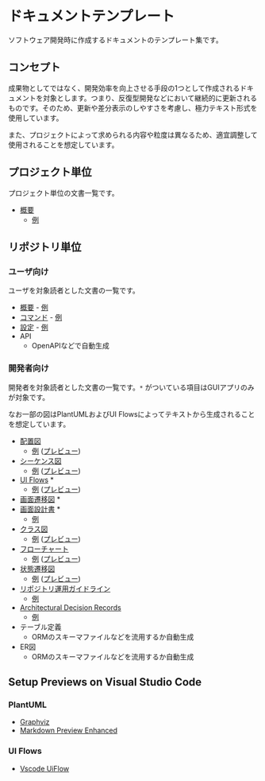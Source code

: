 # ドキュメントテンプレート

ソフトウェア開発時に作成するドキュメントのテンプレート集です。


## コンセプト

成果物としてではなく、開発効率を向上させる手段の1つとして作成されるドキュメントを対象とします。つまり、反復型開発などにおいて継続的に更新されるものです。そのため、更新や差分表示のしやすさを考慮し、極力テキスト形式を使用しています。

また、プロジェクトによって求められる内容や粒度は異なるため、適宜調整して使用されることを想定しています。


## プロジェクト単位

プロジェクト単位の文書一覧です。

- [概要](sample_project/overview.md.tpl)
    - [例](sample_project/overview.example.md)


## リポジトリ単位

### ユーザ向け

ユーザを対象読者とした文書の一覧です。

- [概要](sample_repo/README.md.tpl) - [例](sample_repo/README.example.md)
- [コマンド](sample_repo/doc/user/Command.md.tpl) - [例](sample_repo/doc/user/Command.example.md)
- [設定](sample_repo/doc/user/Configuration.md.tpl) - [例](sample_repo/doc/user/Configuration.example.md)
- API
    - OpenAPIなどで自動生成


### 開発者向け

開発者を対象読者とした文書の一覧です。`*` がついている項目はGUIアプリのみが対象です。

なお一部の図はPlantUMLおよびUI Flowsによってテキストから生成されることを想定しています。

- [配置図](sample_repo/doc/dev/DeploymentDiagram.md.tpl)
    - [例](sample_repo/doc/dev/DeploymentDiagram.example.md) ([プレビュー](sample_repo/doc/dev/_previews/DeploymentDiagram.png))
- [シーケンス図](sample_repo/doc/dev/SequenceDiagram.md.tpl)
    - [例](sample_repo/doc/dev/SequenceDiagram.example.md) ([プレビュー](sample_repo/doc/dev/_previews/SequenceDiagram.png))
- [UI Flows](sample_repo/doc/dev/UIFlows.uif.tpl) *
    - [例](sample_repo/doc/dev/UIFlows.example.uif) ([プレビュー](sample_repo/doc/dev/_previews/UIFlows.png)) 
- [画面遷移図](sample_repo/doc/dev/ScreenTransitionDiagram.example.png) *
- [画面設計書](sample_repo/doc/dev/ScreenDesign.md.tpl) *
    - [例](sample_repo/doc/dev/ScreenDesign.example.md)
- [クラス図](sample_repo/doc/dev/ClassDiagram.md.tpl)
    - [例](sample_repo/doc/dev/ClassDiagram.example.md) ([プレビュー](sample_repo/doc/dev/_previews/ClassDiagram.png))
- [フローチャート](sample_repo/doc/dev/Flowchart.md.tpl)
    - [例](sample_repo/doc/dev/Flowchart.example.md) ([プレビュー](sample_repo/doc/dev/_previews/Flowchart.png))
- [状態遷移図](sample_repo/doc/dev/StateTransitionDiagram.md.tpl)
    - [例](sample_repo/doc/dev/StateTransitionDiagram.example.md) ([プレビュー](sample_repo/doc/dev/_previews/StateTransitionDiagram.png))
- [リポジトリ運用ガイドライン](sample_repo/CONTRIBUTING.md.tpl)
    - [例](sample_repo/CONTRIBUTING.example.md)
- [Architectural Decision Records](sample_repo/doc/dev/adr/0001-record-adr.md.tpl)
    - [例](sample_repo/doc/dev/adr/0001-record-adr.example.md)
- テーブル定義
    - ORMのスキーマファイルなどを流用するか自動生成
- ER図
    - ORMのスキーマファイルなどを流用するか自動生成


## Setup Previews on Visual Studio Code

### PlantUML

- [Graphviz](https://www.graphviz.org/)
- [Markdown Preview Enhanced](https://marketplace.visualstudio.com/items?itemName=shd101wyy.markdown-preview-enhanced)


### UI Flows

- [Vscode UiFlow](https://marketplace.visualstudio.com/items?itemName=kexi.vscode-uiflow)
